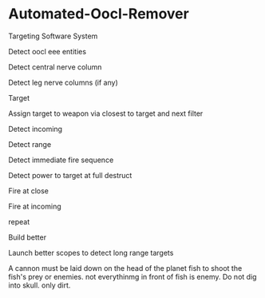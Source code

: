 # Automated-Oocl-Remover
Targeting Software System

Detect oocl eee entities

Detect central nerve column

Detect leg nerve columns (if any)

Target

Assign target to weapon via closest to target and next filter

Detect incoming

Detect range

Detect immediate fire sequence

Detect power to target at full destruct

Fire at close 

Fire at incoming 

repeat

Build better 

Launch better scopes to detect long range targets


A cannon must be laid down on the head of the planet fish to shoot the fish's prey or enemies.
not everythinmg in front of fish is enemy.
Do not dig into skull. only dirt.


